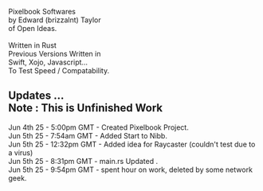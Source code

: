 Pixelbook Softwares<br />
by Edward (brizzalnt) Taylor<br />
of Open Ideas.<br />
<br />
Written in Rust<br />
Previous Versions Written in<br />
Swift, Xojo, Javascript...<br />
To Test Speed / Compatability.<br />


Updates ...<br />
Note : This is Unfinished Work<br />
--------------------
Jun 4th 25 - 5:00pm  GMT - Created Pixelbook Project.<br />
Jun 5th 25 - 7:54am  GMT - Added Start to Nibb.<br />
Jun 5th 25 - 12:32pm GMT - Added idea for Raycaster (couldn't test due to a virus) <br />
Jun 5th 25 - 8:31pm  GMT - main.rs Updated .<br />
Jun 5th 25 - 9:54pm  GMT - spent hour on work, deleted by some network geek.
